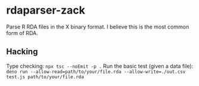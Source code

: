 # rdaparser-zack

Parse R RDA files in the X binary format. I believe this is the most common form
of RDA.

## Hacking

Type checking: `npx tsc --noEmit -p .`
Run the basic test (given a data file): `deno run --allow-read=path/to/your/file.rda --allow-write=./out.csv test.js path/to/your/file.rda`
